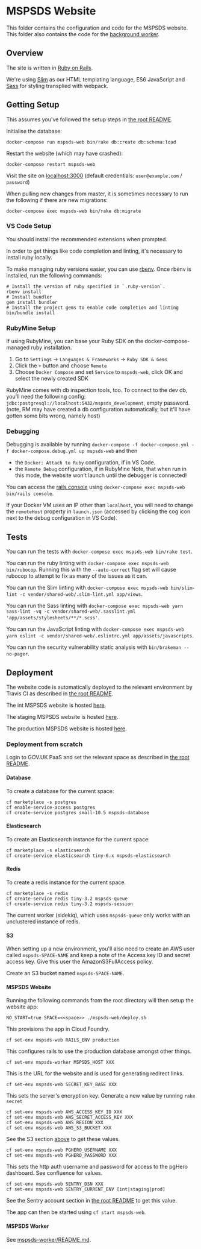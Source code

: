 # MSPSDS Website

This folder contains the configuration and code for the MSPSDS website.
This folder also contains the code for the [background worker](../mspsds-worker/README.md).


## Overview

The site is written in [Ruby on Rails](https://rubyonrails.org/).

We're using [Slim](http://slim-lang.com/) as our HTML templating language, 
ES6 JavaScript and [Sass](https://sass-lang.com/) for styling transplied with webpack.

## Getting Setup

This assumes you've followed the setup steps in [the root README](../README.md#getting-setup).

Initialise the database:

    docker-compose run mspsds-web bin/rake db:create db:schema:load

Restart the website (which may have crashed):

    docker-compose restart mspsds-web

Visit the site on [localhost:3000](http://localhost:3000)
(default credentials: `user@example.com` / `password`)

When pulling new changes from master, it is sometimes necessary to run the following
if there are new migrations:

    docker-compose exec mspsds-web bin/rake db:migrate


### VS Code Setup

You should install the recommended extensions when prompted.

In order to get things like code completion and linting, it's necessary to install ruby locally.

To make managing ruby versions easier, you can use [rbenv](https://github.com/rbenv/rbenv).
Once rbenv is installed, run the following commands:
    
    # Install the version of ruby specified in `.ruby-version`.
    rbenv install
    # Install bundler
    gem install bundler
    # Install the project gems to enable code completion and linting
    bin/bundle install

### RubyMine Setup

If using RubyMine, you can base your Ruby SDK on the docker-compose-managed ruby installation.
1. Go to `Settings` -> `Languages & Frameworks` -> `Ruby SDK & Gems`
1. Click the `+` button and choose `Remote`
1. Choose `Docker Compose` and set `Service` to `mspsds-web`, click OK and select the newly created SDK

RubyMine comes with db inspection tools, too. To connect to the dev db, you'll need the following config:
`jdbc:postgresql://localhost:5432/mspsds_development`, empty password.
(note, RM may have created a db configuration automatically, but it'll have gotten some bits wrong, namely host)

### Debugging

Debugging is available by running `docker-compose -f docker-compose.yml -f docker-compose.debug.yml up mspsds-web` and then 
- the `Docker: Attach to Ruby` configuration, if in VS Code.
- the `Remote Debug` configuration, if in RubyMine
Note, that when run in this mode, the website won't launch until the debugger is connected!

You can access the [rails console](https://guides.rubyonrails.org/command_line.html#rails-console) using `docker-compose exec mspsds-web bin/rails console`.

If your Docker VM uses an IP other than `localhost`, you will need to change the `remoteHost` property in `launch.json` (accessed by clicking the cog icon next to the debug configuration in VS Code).


## Tests

You can run the tests with `docker-compose exec mspsds-web bin/rake test`.

You can run the ruby linting with `docker-compose exec mspsds-web bin/rubocop`.
Running this with the `--auto-correct` flag set will cause rubocop to attempt to fix as many of the issues as it can.

You can run the Slim linting with `docker-compose exec mspsds-web bin/slim-lint -c vendor/shared-web/.slim-lint.yml app/views`.

You can run the Sass linting with `docker-compose exec mspsds-web yarn sass-lint -vq -c vendor/shared-web/.sasslint.yml 'app/assets/stylesheets/**/*.scss'`.

You can run the JavaScript linting with `docker-compose exec mspsds-web yarn eslint -c vendor/shared-web/.eslintrc.yml app/assets/javascripts`.

You can run the security vulnerability static analysis with `bin/brakeman --no-pager`.


## Deployment

The website code is automatically deployed to the relevant environment by Travis
CI as described in [the root README](../README.md#deployment).

The int MSPSDS website is hosted [here](https://mspsds-int.london.cloudapps.digital/).

The staging MSPSDS website is hosted [here](https://mspsds-staging.london.cloudapps.digital/).

The production MSPSDS website is hosted [here](https://mspsds-prod.london.cloudapps.digital/).


### Deployment from scratch

Login to GOV.UK PaaS and set the relevant space as described in [the root README](../README.md#deployment-from-scratch).

#### Database

To create a database for the current space:

    cf marketplace -s postgres
    cf enable-service-access postgres
    cf create-service postgres small-10.5 mspsds-database


#### Elasticsearch

To create an Elasticsearch instance for the current space:

    cf marketplace -s elasticsearch
    cf create-service elasticsearch tiny-6.x mspsds-elasticsearch


#### Redis

To create a redis instance for the current space. 

    cf marketplace -s redis
    cf create-service redis tiny-3.2 mspsds-queue
    cf create-service redis tiny-3.2 mspsds-session

The current worker (sidekiq), which uses `mspsds-queue` only works with an unclustered instance of redis.


#### S3

When setting up a new environment, you'll also need to create an AWS user called `mspsds-SPACE-NAME` and keep a note of the Access key ID and secret access key.
Give this user the AmazonS3FullAccess policy.

Create an S3 bucket named `mspsds-SPACE-NAME`.


#### MSPSDS Website

Running the following commands from the root directory will then setup the website app:

    NO_START=true SPACE=<<space>> ./mspsds-web/deploy.sh

This provisions the app in Cloud Foundry.

    cf set-env mspsds-web RAILS_ENV production

This configures rails to use the production database amongst other things.

    cf set-env mspsds-worker MSPSDS_HOST XXX

This is the URL for the website and is used for generating redirect links.

    cf set-env mspsds-web SECRET_KEY_BASE XXX

This sets the server's encryption key. Generate a new value by running `rake secret` 

    cf set-env mspsds-web AWS_ACCESS_KEY_ID XXX
    cf set-env mspsds-web AWS_SECRET_ACCESS_KEY XXX
    cf set-env mspsds-web AWS_REGION XXX
    cf set-env mspsds-web AWS_S3_BUCKET XXX

See the S3 section [above](#s3) to get these values.

    cf set-env mspsds-web PGHERO_USERNAME XXX
    cf set-env mspsds-web PGHERO_PASSWORD XXX

This sets the http auth username and password for access to the pgHero dashboard. See confluence for values. 

    cf set-env mspsds-web SENTRY_DSN XXX
    cf set-env mspsds-web SENTRY_CURRENT_ENV [int|staging|prod]

See the Sentry account section in [the root README](../README.md#sentry) to get this value.

The app can then be started using `cf start mspsds-web`.


#### MSPSDS Worker

See [mspsds-worker/README.md](../mspsds-worker/README.md#deployment-from-scratch).
